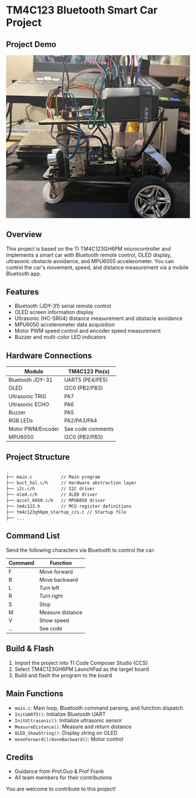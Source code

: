 # TM4C123 Bluetooth Smart Car Project

## Project Demo

![Car Demo](img/1.png)

## Overview

This project is based on the TI TM4C123GH6PM microcontroller and implements a smart car with Bluetooth remote control, OLED display, ultrasonic obstacle avoidance, and MPU6050 accelerometer. You can control the car's movement, speed, and distance measurement via a mobile Bluetooth app.

## Features

- Bluetooth (JDY-31) serial remote control
- OLED screen information display
- Ultrasonic (HC-SR04) distance measurement and obstacle avoidance
- MPU6050 accelerometer data acquisition
- Motor PWM speed control and encoder speed measurement
- Buzzer and multi-color LED indicators

## Hardware Connections

| Module           | TM4C123 Pin(s)      |
|------------------|---------------------|
| Bluetooth JDY-31 | UART5 (PE4/PE5)     |
| OLED             | I2C0 (PB2/PB3)      |
| Ultrasonic TRIG  | PA7                 |
| Ultrasonic ECHO  | PA6                 |
| Buzzer           | PA5                 |
| RGB LEDs         | PA2/PA3/PA4         |
| Motor PWM/Encoder| See code comments   |
| MPU6050          | I2C0 (PB2/PB3)      |

## Project Structure

```
.
├── main.c           // Main program
├── buct_hal.c/h     // Hardware abstraction layer
├── i2c.c/h          // I2C driver
├── oled.c/h         // OLED driver
├── accel_6050.c/h   // MPU6050 driver
├── tm4c123.h        // MCU register definitions
├── tm4c123gh6pm_startup_ccs.c // Startup file
├── ...
```

## Command List

Send the following characters via Bluetooth to control the car:

| Command | Function         |
|---------|------------------|
| F       | Move forward     |
| B       | Move backward    |
| L       | Turn left        |
| R       | Turn right       |
| S       | Stop             |
| M       | Measure distance |
| V       | Show speed       |
| ...     | See code         |

## Build & Flash

1. Import the project into TI Code Composer Studio (CCS)
2. Select TM4C123GH6PM LaunchPad as the target board
3. Build and flash the program to the board

## Main Functions

- `main.c`: Main loop, Bluetooth command parsing, and function dispatch
- `InitUART5()`: Initialize Bluetooth UART
- `InitUltrasonic()`: Initialize ultrasonic sensor
- `MeasureDistance()`: Measure and return distance
- `OLED_ShowString()`: Display string on OLED
- `moveForward()/moveBackward()`: Motor control

## Credits

- Guidance from Prof.Guo & Prof Frank
- All team members for their contributions


You are welcome to contribute to this project!
